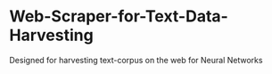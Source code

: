 # Web-Scraper-for-Text-Data-Harvesting
Designed for harvesting text-corpus on the web for Neural Networks
